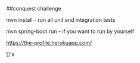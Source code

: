 ##conquest challenge

mvn install - run all unit and integration tests

mvn spring-boot:run - if you want to run by yourself

https://the-profile.herokuapp.com/

[]'s
